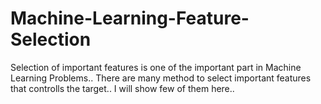 # Machine-Learning-Feature-Selection
Selection of important features is one of the important part in Machine Learning Problems..
There are many method to select important features that controlls the target..
I will show few of them here..
